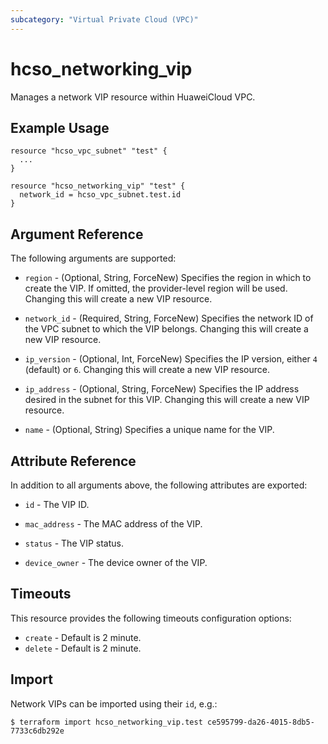 ```yaml
---
subcategory: "Virtual Private Cloud (VPC)"
---
```


# hcso_networking_vip

Manages a network VIP resource within HuaweiCloud VPC.

## Example Usage

```hcl
resource "hcso_vpc_subnet" "test" {
  ...
}

resource "hcso_networking_vip" "test" {
  network_id = hcso_vpc_subnet.test.id
}
```

## Argument Reference

The following arguments are supported:

* `region` - (Optional, String, ForceNew) Specifies the region in which to create the VIP.
  If omitted, the provider-level region will be used. Changing this will create a new VIP resource.

* `network_id` - (Required, String, ForceNew) Specifies the network ID of the VPC subnet to which the VIP belongs.
  Changing this will create a new VIP resource.

* `ip_version` - (Optional, Int, ForceNew) Specifies the IP version, either `4` (default) or `6`.
  Changing this will create a new VIP resource.

* `ip_address` - (Optional, String, ForceNew) Specifies the IP address desired in the subnet for this VIP.
  Changing this will create a new VIP resource.

* `name` - (Optional, String) Specifies a unique name for the VIP.

## Attribute Reference

In addition to all arguments above, the following attributes are exported:

* `id` - The VIP ID.

* `mac_address` - The MAC address of the VIP.

* `status` - The VIP status.

* `device_owner` - The device owner of the VIP.

## Timeouts

This resource provides the following timeouts configuration options:

* `create` - Default is 2 minute.
* `delete` - Default is 2 minute.

## Import

Network VIPs can be imported using their `id`, e.g.:

```
$ terraform import hcso_networking_vip.test ce595799-da26-4015-8db5-7733c6db292e
```
